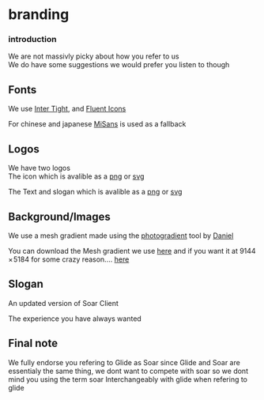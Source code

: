 # branding
### introduction 
We are not massivly picky about how you refer to us <br>
We do have some suggestions we would prefer you listen to though <br>

## Fonts
We use [Inter Tight](https://github.com/googlefonts/inter-gf-tight), and [Fluent Icons](https://github.com/microsoft/fluentui-system-icons)<br>

For chinese and japanese [MiSans](https://hyperos.mi.com/font/en/) is used as a fallback
## Logos
We have two logos<br>
The icon which is avalible as a [png](https://glideclient.github.io/data/branding/glideicon.png) or [svg](https://glideclient.github.io/data/branding/glideicon.svg) <br>

The Text and slogan which is avalible as a [png](https://glideclient.github.io/data/branding/glideclient.png) or [svg](https://glideclient.github.io/data/branding/glideclient.svg) <br>




## Background/Images
We use a mesh gradient made using the [photogradient](https://photogradient.com) tool by [Daniel](https://x.com/daniel__designs) <br>

You can download the Mesh gradient we use [here](https://glideclient.github.io/data/branding/wallpaper.png) and if you want it at 9144 × 5184 for some crazy reason.... [here](https://glideclient.github.io/data/branding/wallpaper-SUPER-HIGH-RES.png)

## Slogan
An updated version of Soar Client<br>

The experience you have always wanted

## Final note
We fully endorse you refering to Glide as Soar since Glide and Soar are essentialy the same thing, we dont want to compete with soar so we dont mind you using the term soar Interchangeably with glide when refering to glide